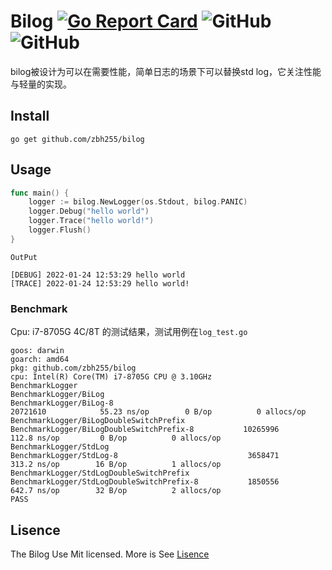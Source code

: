 # Bilog [![Go Report Card](https://goreportcard.com/badge/github.com/zbh255/bilog)](https://goreportcard.com/report/github.com/zbh255/bilog) ![GitHub](https://img.shields.io/github/license/zbh255/bilog) ![GitHub](https://github.com/zbh255/bilog/actions/workflows/go.yml/badge.svg)

bilog被设计为可以在需要性能，简单日志的场景下可以替换std log，它关注性能与轻量的实现。

## Install

```shell
go get github.com/zbh255/bilog
```

## Usage

```go
func main() {
	logger := bilog.NewLogger(os.Stdout, bilog.PANIC)
	logger.Debug("hello world")
	logger.Trace("hello world!")
	logger.Flush()
}
```

`OutPut`

```shell
[DEBUG] 2022-01-24 12:53:29 hello world
[TRACE] 2022-01-24 12:53:29 hello world!
```

### Benchmark

Cpu: i7-8705G 4C/8T 的测试结果，测试用例在`log_test.go`

```shell
goos: darwin
goarch: amd64
pkg: github.com/zbh255/bilog
cpu: Intel(R) Core(TM) i7-8705G CPU @ 3.10GHz
BenchmarkLogger
BenchmarkLogger/BiLog
BenchmarkLogger/BiLog-8         										20721610	        55.23 ns/op	       0 B/op	       0 allocs/op
BenchmarkLogger/BiLogDoubleSwitchPrefix
BenchmarkLogger/BiLogDoubleSwitchPrefix-8         	10265996	       112.8 ns/op	       0 B/op	       0 allocs/op
BenchmarkLogger/StdLog
BenchmarkLogger/StdLog-8                          	 3658471	       313.2 ns/op	      16 B/op	       1 allocs/op
BenchmarkLogger/StdLogDoubleSwitchPrefix
BenchmarkLogger/StdLogDoubleSwitchPrefix-8        	 1850556	       642.7 ns/op	      32 B/op	       2 allocs/op
PASS

```

## Lisence

The Bilog Use Mit licensed. More is See [Lisence](https://github.com/zbh255/bilog/blob/main/LICENSE)

